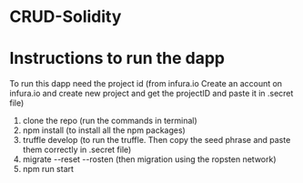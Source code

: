 # CRUD-Solidity

# Instructions to run the dapp
  To run this dapp need the project id 
  (from infura.io Create an account on infura.io and create new project and get the projectID and paste it in .secret file)
 1. clone the repo
 (run the commands in terminal)
 2. npm install (to install all the npm packages)
 3. truffle develop (to run the truffle. Then copy the seed phrase and paste them correctly in .secret file)
 4. migrate --reset --rosten (then migration using the ropsten network)
 5. npm run start
